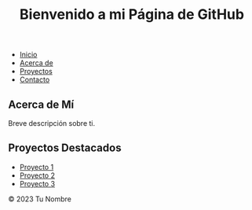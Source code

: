 <!DOCTYPE html>
<html lang="es">
<head>
    <meta charset="UTF-8">
    <meta name="viewport" content="width=device-width, initial-scale=1.0">
    <title>Mi Página de GitHub</title>
</head>
<body>
    <header>
        <h1>Bienvenido a mi Página de GitHub</h1>
    </header>
    <nav>
        <ul>
            <li><a href="#">Inicio</a></li>
            <li><a href="#">Acerca de</a></li>
            <li><a href="#">Proyectos</a></li>
            <li><a href="#">Contacto</a></li>
        </ul>
    </nav>
    <main>
        <section>
            <h2>Acerca de Mí</h2>
            <p>Breve descripción sobre ti.</p>
        </section>
        <section>
            <h2>Proyectos Destacados</h2>
            <ul>
                <li><a href="#">Proyecto 1</a></li>
                <li><a href="#">Proyecto 2</a></li>
                <li><a href="#">Proyecto 3</a></li>
            </ul>
        </section>
    </main>
    <footer>
        <p>&copy; 2023 Tu Nombre</p>
    </footer>
</body>
</html>
